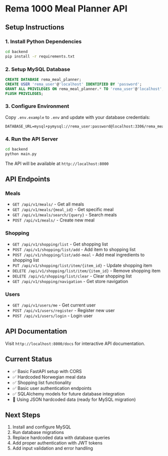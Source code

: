 # Rema 1000 Meal Planner API

## Setup Instructions

### 1. Install Python Dependencies

```bash
cd backend
pip install -r requirements.txt
```

### 2. Setup MySQL Database

```sql
CREATE DATABASE rema_meal_planner;
CREATE USER 'rema_user'@'localhost' IDENTIFIED BY 'password';
GRANT ALL PRIVILEGES ON rema_meal_planner.* TO 'rema_user'@'localhost';
FLUSH PRIVILEGES;
```

### 3. Configure Environment

Copy `.env.example` to `.env` and update with your database credentials:

```
DATABASE_URL=mysql+pymysql://rema_user:password@localhost:3306/rema_meal_planner
```

### 4. Run the API Server

```bash
cd backend
python main.py
```

The API will be available at `http://localhost:8000`

## API Endpoints

### Meals

- `GET /api/v1/meals/` - Get all meals
- `GET /api/v1/meals/{meal_id}` - Get specific meal
- `GET /api/v1/meals/search/{query}` - Search meals
- `POST /api/v1/meals/` - Create new meal

### Shopping

- `GET /api/v1/shopping/list` - Get shopping list
- `POST /api/v1/shopping/list/add` - Add item to shopping list
- `POST /api/v1/shopping/list/add-meal` - Add meal ingredients to shopping list
- `PUT /api/v1/shopping/list/item/{item_id}` - Update shopping item
- `DELETE /api/v1/shopping/list/item/{item_id}` - Remove shopping item
- `DELETE /api/v1/shopping/list/clear` - Clear shopping list
- `GET /api/v1/shopping/navigation` - Get store navigation

### Users

- `GET /api/v1/users/me` - Get current user
- `POST /api/v1/users/register` - Register new user
- `POST /api/v1/users/login` - Login user

## API Documentation

Visit `http://localhost:8000/docs` for interactive API documentation.

## Current Status

- ✅ Basic FastAPI setup with CORS
- ✅ Hardcoded Norwegian meal data
- ✅ Shopping list functionality
- ✅ Basic user authentication endpoints
- ✅ SQLAlchemy models for future database integration
- 🔄 Using JSON hardcoded data (ready for MySQL migration)

## Next Steps

1. Install and configure MySQL
2. Run database migrations
3. Replace hardcoded data with database queries
4. Add proper authentication with JWT tokens
5. Add input validation and error handling
